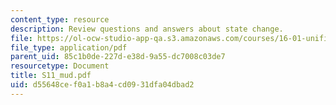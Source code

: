 ```yaml
---
content_type: resource
description: Review questions and answers about state change.
file: https://ol-ocw-studio-app-qa.s3.amazonaws.com/courses/16-01-unified-engineering-i-ii-iii-iv-fall-2005-spring-2006/d55648cef0a1b8a4cd0931dfa04dbad2_S11_mud.pdf
file_type: application/pdf
parent_uid: 85c1b0de-227d-e38d-9a55-dc7008c03de7
resourcetype: Document
title: S11_mud.pdf
uid: d55648ce-f0a1-b8a4-cd09-31dfa04dbad2
---
```

